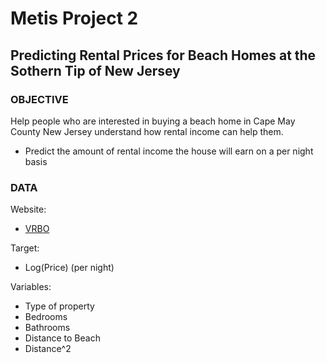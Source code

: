 # Metis Project 2
## Predicting Rental Prices for Beach Homes at the Sothern Tip of New Jersey
### OBJECTIVE  

Help people who are interested in buying a beach home in Cape May County New Jersey understand how rental income can help them.  
- Predict the amount of rental income the house will earn on a per night basis

### DATA
Website:
- [VRBO](https://www.vrbo.com)  

Target:
- Log(Price) (per night)

Variables:
- Type of property
- Bedrooms
- Bathrooms
- Distance to Beach
- Distance^2

